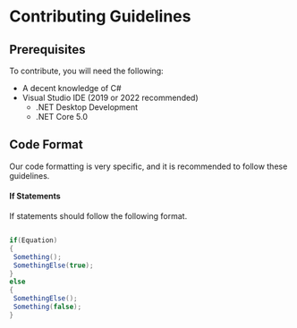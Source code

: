 # Contributing Guidelines

## Prerequisites
To contribute, you will need the following:

- A decent knowledge of C#
- Visual Studio IDE (2019 or 2022 recommended)
  - .NET Desktop Development
  - .NET Core 5.0


## Code Format
Our code formatting is very specific, and it is recommended to follow these guidelines.


#### If Statements ####

If statements should follow the following format.


```csharp

if(Equation)
{
 Something();
 SomethingElse(true);
}
else
{
 SomethingElse();
 Something(false);
}
````


